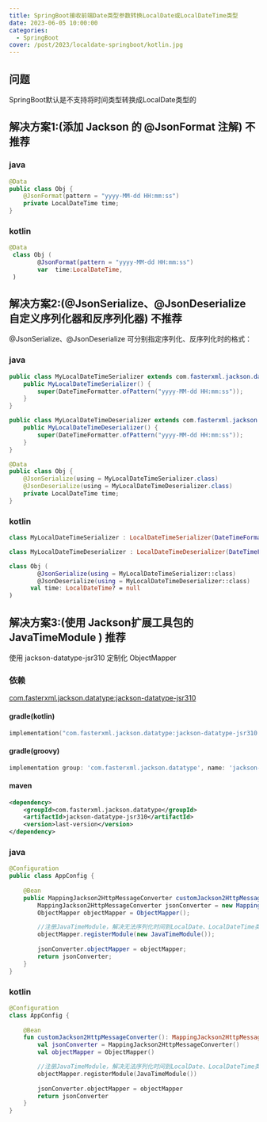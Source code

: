 ```yaml
---
title: SpringBoot接收前端Date类型参数转换LocalDate或LocalDateTime类型
date: 2023-06-05 10:00:00
categories:
  - SpringBoot
cover: /post/2023/localdate-springboot/kotlin.jpg
---
```


## 问题

SpringBoot默认是不支持将时间类型转换成LocalDate类型的

## 解决方案1:(添加 Jackson 的 @JsonFormat 注解) 不推荐
### java
```java
@Data
public class Obj {
    @JsonFormat(pattern = "yyyy-MM-dd HH:mm:ss")
    private LocalDateTime time;
}
```
### kotlin
```kotlin
@Data
 class Obj (
        @JsonFormat(pattern = "yyyy-MM-dd HH:mm:ss")
        var  time:LocalDateTime,
 )
```
## 解决方案2:(@JsonSerialize、@JsonDeserialize 自定义序列化器和反序列化器) 不推荐
@JsonSerialize、@JsonDeserialize 可分别指定序列化、反序列化时的格式：
### java
```java
public class MyLocalDateTimeSerializer extends com.fasterxml.jackson.datatype.jsr310.ser.LocalDateTimeSerializer {
    public MyLocalDateTimeSerializer() {
        super(DateTimeFormatter.ofPattern("yyyy-MM-dd HH:mm:ss"));
    }
}

public class MyLocalDateTimeDeserializer extends com.fasterxml.jackson.datatype.jsr310.deser.LocalDateTimeDeserializer {
    public MyLocalDateTimeDeserializer() {
        super(DateTimeFormatter.ofPattern("yyyy-MM-dd HH:mm:ss"));
    }
}

@Data
public class Obj {
    @JsonSerialize(using = MyLocalDateTimeSerializer.class)
    @JsonDeserialize(using = MyLocalDateTimeDeserializer.class)
    private LocalDateTime time;
}
```
### kotlin
```kotlin
class MyLocalDateTimeSerializer : LocalDateTimeSerializer(DateTimeFormatter.ofPattern("yyyy-MM-dd HH:mm:ss"))

class MyLocalDateTimeDeserializer : LocalDateTimeDeserializer(DateTimeFormatter.ofPattern("yyyy-MM-dd HH:mm:ss"))

class Obj (
        @JsonSerialize(using = MyLocalDateTimeSerializer::class)
        @JsonDeserialize(using = MyLocalDateTimeDeserializer::class)
      val time: LocalDateTime? = null
)
```



## 解决方案3:(使用 Jackson扩展工具包的JavaTimeModule ) 推荐
使用 jackson-datatype-jsr310 定制化 ObjectMapper
### 依赖
[com.fasterxml.jackson.datatype:jackson-datatype-jsr310](https://mvnrepository.com/artifact/com.fasterxml.jackson.datatype/jackson-datatype-jsr310)
#### gradle(kotlin)
```kotlin
implementation("com.fasterxml.jackson.datatype:jackson-datatype-jsr310:last-version")
```
#### gradle(groovy)
```groovy
implementation group: 'com.fasterxml.jackson.datatype', name: 'jackson-datatype-jsr310', version: 'last-version'
```

#### maven
```xml
<dependency>
    <groupId>com.fasterxml.jackson.datatype</groupId>
    <artifactId>jackson-datatype-jsr310</artifactId>
    <version>last-version</version>
</dependency>
```
### java
```java
@Configuration
public class AppConfig {
    
    @Bean
    public MappingJackson2HttpMessageConverter customJackson2HttpMessageConverter() {
        MappingJackson2HttpMessageConverter jsonConverter = new MappingJackson2HttpMessageConverter();
        ObjectMapper objectMapper = ObjectMapper();

        //注册JavaTimeModule，解决无法序列化时间到LocalDate、LocalDateTime类型
        objectMapper.registerModule(new JavaTimeModule());
      
        jsonConverter.objectMapper = objectMapper;
        return jsonConverter;
    }
}
```      

### kotlin
```kotlin
@Configuration
class AppConfig {
    
    @Bean
    fun customJackson2HttpMessageConverter(): MappingJackson2HttpMessageConverter {
        val jsonConverter = MappingJackson2HttpMessageConverter()
        val objectMapper = ObjectMapper()

        //注册JavaTimeModule，解决无法序列化时间到LocalDate、LocalDateTime类型
        objectMapper.registerModule(JavaTimeModule())
      
        jsonConverter.objectMapper = objectMapper
        return jsonConverter
    }
}
```






